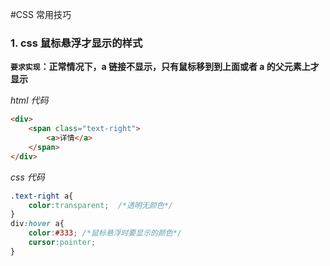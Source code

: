 #CSS 常用技巧

### 1. css 鼠标悬浮才显示的样式
**`要求实现`：正常情况下，a 链接不显示，只有鼠标移到到上面或者 a  的父元素上才显示**

*html 代码*
```html
<div>
    <span class="text-right">
        <a>详情</a>
    </span>
</div>
```

*css 代码*
```css
.text-right a{
    color:transparent;  /*透明无颜色*/
}
div:hover a{
    color:#333; /*鼠标悬浮时要显示的颜色*/
    cursor:pointer;
}
```
